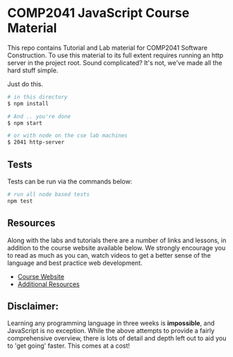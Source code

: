 # COMP2041 JavaScript Course Material

This repo contains Tutorial and Lab material for COMP2041 Software Construction.
To use this material to its full extent requires running an http server in the project root.
Sound complicated? It's not, we've made all the hard stuff simple.

Just do this.
```bash
# in this directory
$ npm install

# And .. you're done
$ npm start

# or with node on the cse lab machines
$ 2041 http-server
```

## Tests
Tests can be run via the commands below:

```bash
# run all node based tests
npm test 
```

## Resources
Along with the labs and tutorials there are a number of links and lessons, in addition to the course website available below.
We strongly encourage you to read as much as you can, watch videos to get a better sense of the language and
best practice web development.

* [Course Website](https://cgi.cse.unsw.edu.au/~cs2041/18s2/flask.cgi/index.html)
* [Additional Resources](resources.md)

## Disclaimer:
Learning any programming language in three weeks is **impossible**,
and JavaScript is no exception. While the above attempts to provide a fairly
comprehensive overview, there is lots of detail and depth left out to aid you
to 'get going' faster. This comes at a cost!
